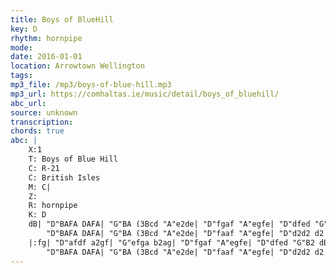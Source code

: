 ```yaml
---
title: Boys of BlueHill
key: D
rhythm: hornpipe
mode: 
date: 2016-01-01
location: Arrowtown Wellington
tags:
mp3_file: /mp3/boys-of-blue-hill.mp3
mp3_url: https://comhaltas.ie/music/detail/boys_of_bluehill/
abc_url: 
source: unknown
transcription: 
chords: true
abc: |
    X:1
    T: Boys of Blue Hill
    C: R-21
    C: British Isles
    M: C|
    Z:
    R: hornpipe
    K: D
    dB| "D"BAFA DAFA| "G"BA (3Bcd "A"e2de| "D"fgaf "A"egfe| "D"dfed "G"B2dB|
        "D"BAFA DAFA| "G"BA (3Bcd "A"e2de| "D"faaf "A"egfe| "D"d2d2 d2 :|
    |:fg| "D"afdf a2gf| "G"efga b2ag| "D"fgaf "A"egfe| "D"dfed "G"B2 dB |
        "D"BAFA DAFA| "G"BA (3Bcd "A"e2de| "D"faaf "A"egfe| "D"d2d2 d2 :|
---
```


